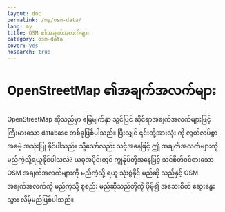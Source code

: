 ```yaml
---
layout: doc
permalink: /my/osm-data/
lang: my
title: OSM ၏အချက်အလက်များ
category: osm-data
cover: yes
nosearch: true
---
```


OpenStreetMap ၏အချက်အလက်များ
==================

OpenStreetMap ဆိုသည်မှာ မြေမျက်နှာ သွင်ပြင် ဆိုင်ရာအချက်အလက်များဖြင့် ကြီးမားသော database တစ်ခုဖြစ်ပါသည်။ ပြီးလျှင် ၎င်းတို့အားလုံး ကို လွတ်လပ်စွာ အခမဲ့ အသုံးပြု နိုင်ပါသည်။ သို့သော်လည်း သင့်အနေဖြင့် ဤ အချက်အလက်များကို မည်ကဲ့သို့ရယူနိုင်ပါသလဲ? ယခုအပိုင်းတွင်  ကျွန်ုပ်တို့အနေဖြင့် သင်စိတ်ဝင်စားသော OSM အချက်အလက်များကို မည်ကဲ့သို့ ရယူ သုံးစွဲနိုင် မည်ဆို သည်နှင့် OSM အချက်အလက်ကို မည်ကဲ့သို့ စုစည်း မည်ဆိုသည်တို့ကို ပိုမို၍ အသေးစိတ် ဆွေးနွေးသွား လိမ့်မည်ဖြစ်ပါသည်။  

<!--
ကျွန်ုပ်တို့သည် အောက်ပါခေါင်းစဉ်များနှင့် ဆက်စပ်၍လေ့လာသွားမည်ဖြစ်သည်။

-⇥OSM ၏အချက်အလက်များအကြောင်း ခြုံငုံသုံးသပ်ချက်
- ပထဝီဝင်ဆိုင်ရာ ဖိုင်ပုံစံများနှင့် .osm ဖိုင်
- အချက်အလက်များအားရယူခြင်း
- OSM ၏အချက်အလက်များနှင့် Database
- Osmosis ဖြင့် OSM ဖိုင်များအား ကိုင်တွယ်အသုံးပြုခြင်း
- The OverPass API

-->